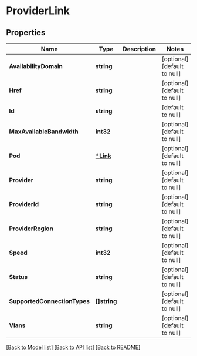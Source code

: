 # ProviderLink

## Properties
Name | Type | Description | Notes
------------ | ------------- | ------------- | -------------
**AvailabilityDomain** | **string** |  | [optional] [default to null]
**Href** | **string** |  | [optional] [default to null]
**Id** | **string** |  | [default to null]
**MaxAvailableBandwidth** | **int32** |  | [optional] [default to null]
**Pod** | [***Link**](Link.md) |  | [optional] [default to null]
**Provider** | **string** |  | [optional] [default to null]
**ProviderId** | **string** |  | [optional] [default to null]
**ProviderRegion** | **string** |  | [optional] [default to null]
**Speed** | **int32** |  | [optional] [default to null]
**Status** | **string** |  | [optional] [default to null]
**SupportedConnectionTypes** | **[]string** |  | [optional] [default to null]
**Vlans** | **string** |  | [optional] [default to null]

[[Back to Model list]](../README.md#documentation-for-models) [[Back to API list]](../README.md#documentation-for-api-endpoints) [[Back to README]](../README.md)


